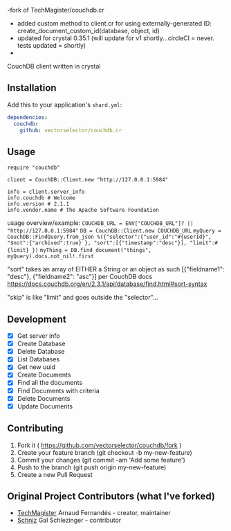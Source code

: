 -fork of TechMagister/couchdb.cr
- added custom method to client.cr for using externally-generated ID:  create_document_custom_id(database, object, id)
- updated for crystal 0.35.1 (will update for v1 shortly...circleCI = never. tests updated = shortly)
- 
CouchDB client written in crystal

## Installation

Add this to your application's `shard.yml`:

```yaml
dependencies:
  couchdb:
    github: vectorselector/couchdb.cr
```

## Usage

```crystal
require "couchdb"

client = CouchDB::Client.new "http://127.0.0.1:5984"

info = client.server_info
info.couchdb # Welcome
info.version # 2.1.1
info.vendor.name # The Apache Software Foundation

```

usage overview/example:
`COUCHDB_URL = ENV["COUCHDB_URL"]? || "http://127.0.0.1:5984"`
`DB = CouchDB::Client.new COUCHDB_URL` 
`myQuery = CouchDB::FindQuery.from_json %({"selector":{"user_id":"#{userId}", "$not":{"archived":true} }, "sort":[{"timestamp":"desc"}], "limit":#{limit} })`
`myThing = DB.find_document("things", myQuery).docs.not_nil!.first`
 
"sort" takes an array of  EITHER a String or an object as such [{"fieldname1": "desc"}, {"fieldname2": "asc"}] per CouchDB docs
https://docs.couchdb.org/en/2.3.1/api/database/find.html#sort-syntax

"skip" is like "limit" and goes outside the "selector"...

## Development

- [x] Get server info
- [x] Create Database
- [x] Delete Database
- [x] List Databases
- [x] Get new uuid
- [x] Create Documents
- [x] Find all the documents
- [x] Find Documents with criteria
- [x] Delete Documents
- [x] Update Documents

## Contributing

1. Fork it ( https://github.com/vectorselector/couchdb/fork )
2. Create your feature branch (git checkout -b my-new-feature)
3. Commit your changes (git commit -am 'Add some feature')
4. Push to the branch (git push origin my-new-feature)
5. Create a new Pull Request

## Original Project Contributors (what I've forked)
- [TechMagister](https://github.com/TechMagister) Arnaud Fernandés - creator, maintainer
- [Schniz](https://github.com/Schniz) Gal Schlezinger - contributor




